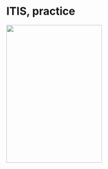 # ITIS, practice
<img src="https://github.com/chackydude/med-project/raw/master/images/main.png" width="250" height="360"/>
